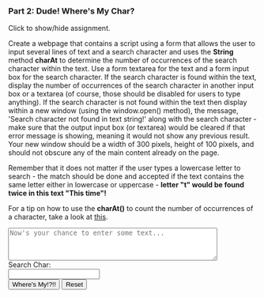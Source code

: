### Part 2: Dude! Where's My Char?

<p class="accordian">Click to show/hide assignment.</p>
<div class="panel">

Create a webpage that contains a script using a form that allows the user to input several lines of text and a search character and uses the **String** method **charAt** to determine the number of occurrences of the search character within the text. Use a form textarea for the text and a form input box for the search character. If the search character is found within the text, display the number of occurrences of the search character in another input box or a textarea (of course, those should be disabled for users to type anything). If the search character is not found within the text then display within a new window (using the window.open() method), the message, 'Search character not found in text string!' along with the search character - make sure that the output input box (or textarea) would be cleared if that error message is showing, meaning it would not show any previous result. Your new window should be a width of 300 pixels, height of 100 pixels, and should not obscure any of the main content already on the page.

Remember that it does not matter if the user types a lowercase letter to search - the match should be done and accepted if the text contains the same letter either in lowercase or uppercase - **letter "t" would be found twice in this text "This time"!**

For a tip on how to use the **charAt()** to count the number of occurrences of a character, take a look at [this](https://hills.ccsf.edu/~cdasilva/cnit133/objex3.html).

</div>
 
<div class="row">
<div class="one-half column">
 <form name="myform">
  <textarea placeholder="Now's your chance to enter some text..." id="myText" name="myText" rows="4" cols="50"></textarea><br>
  <label for="searchChar">Search Char:</label><br>
  <input type="text" id="searchChar" name="searchChar" pattern="(\S| )"><br>
<span class="button-row">
<input type="button" class="button-primary" onclick="process()" value="Where's My!?!!">
<input type="reset" value="Reset" id="reset">
</span>
</form>


</div>
<div class="one-half column">
<br>
<div id="results"></div>
</div>
</div>

<script>
const process = () => {

let 
  myText = document.forms["myform"].elements["myText"].value,
  searchChar = document.forms["myform"].elements["searchChar"].value.charAt(0),
  count = 0,
  [...yumText] = myText;

for (let i = 0; i < myText.length; i++) {
  if (myText.charAt(i).toLowerCase() == searchChar.toLowerCase()) count++;
}

count > 0 
  ? displayResults(`There are ${count} occurances of <b>${
    searchChar == " " 
      ? "a space" 
      : searchChar}</b> in the following text: <br><br> ${
       yumText.map(aChar => `${
        aChar.toLowerCase() == searchChar.toLowerCase() 
          ? `<span style = 'border-bottom: 1px solid orchid; color: orchid'><b>${aChar}</b></span>` 
          : aChar }`).join('')}`) 
  : displayResults("", false, searchChar);

}

const displayResults = (results = "", found = true, schChar) => {
    document.getElementById("results").innerHTML = results; 
    if (found == false) {
    var newWindow = window.open("", "new_window", "top=200,left=1000,width=300,height=100");
    newWindow.focus();
    newWindow.document.write(`Dude! I can't find search character <b>${schChar == " " ? "a space" : schChar}</b> in your text string!`);
    newWindow.document.close();
    }
}

document.getElementById('reset').addEventListener('click', () => {
    displayResults();
});
</script>
